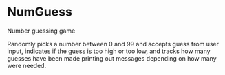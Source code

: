 # NumGuess
Number guessing game


Randomly picks a number between 0 and 99 and accepts guess from user input, indicates if the guess is too high or too low, and tracks how many guesses have been made printing out messages depending on how many were needed.
